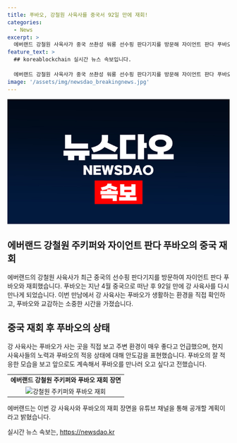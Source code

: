 ```yaml
---
title: 푸바오, 강철원 사육사를 중국서 92일 만에 재회!
categories:
  - News
excerpt: >
  에버랜드 강철원 사육사가 중국 쓰촨성 워룽 선수핑 판다기지를 방문해 자이언트 판다 푸바오와 재회했다. 지난 4월 이별한 후 3개월 만에 만난 것으로, 푸바오는 2개월 동안 중국에서 적응 기간을 거쳐 야외 방사장에 공개됐다. 강 사육사는 현지 사육사들의 노력과 푸바오의 적응 상태를 칭찬하며, 재회 모습은 에버랜드의 유튜브 채널을 통해 공개될 예정이다.
feature_text: >
  ## koreablockchain 실시간 뉴스 속보입니다.

  에버랜드 강철원 사육사가 중국 쓰촨성 워룽 선수핑 판다기지를 방문해 자이언트 판다 푸바오와 재회했다. 지난 4월 이별한 후 3개월 만에 만난 것으로, 푸바오는 2개월 동안 중국에서 적응 기간을 거쳐 야외 방사장에 공개됐다. 강 사육사는 현지 사육사들의 노력과 푸바오의 적응 상태를 칭찬하며, 재회 모습은 에버랜드의 유튜브 채널을 통해 공개될 예정이다.
image: '/assets/img/newsdao_breakingnews.jpg'
---
```


<p><img src="/assets/img/newsdao_breakingnews.jpg" alt="koreablockchain 속보" /></p>

<h2 data-ke-size="size26">에버랜드 강철원 주키퍼와 자이언트 판다 푸바오의 중국 재회</h2>

<p data-ke-size="size16">에버랜드의 강철원 사육사가 최근 중국의 선수핑 판다기지를 방문하여 자이언트 판다 푸바오와 재회했습니다. 푸바오는 지난 4월 중국으로 떠난 후 92일 만에 강 사육사를 다시 만나게 되었습니다. 이번 만남에서 강 사육사는 푸바오가 생활하는 환경을 직접 확인하고, 푸바오와 교감하는 소중한 시간을 가졌습니다.</p>

<h2 data-ke-size="size24">중국 재회 후 푸바오의 상태</h2>

<p data-ke-size="size16">강 사육사는 푸바오가 사는 곳을 직접 보고 주변 환경이 매우 좋다고 언급했으며, 현지 사육사들의 노력과 푸바오의 적응 상태에 대해 안도감을 표현했습니다. 푸바오의 잘 적응한 모습을 보고 앞으로도 계속해서 푸바오를 만나러 오고 싶다고 전했습니다.</p>

<table>
  <tr>
    <td style="text-align: center; height: 17px;"><b>에버랜드 강철원 주키퍼와 푸바오 재회 장면</b></td>
  </tr>
  <tr>
    <td style="text-align: center; height: 17px;"><img src="https://www.example.com/images/meeting.jpg" alt="강철원 주키퍼와 푸바오 재회"></td>
  </tr>
</table>

<p data-ke-size="size16">에버랜드는 이번 강 사육사와 푸바오의 재회 장면을 유튜브 채널을 통해 공개할 계획이라고 밝혔습니다.</p>
실시간 뉴스 속보는, <a href="https://newsdao.kr" rel="dofollow">https://newsdao.kr</a>


